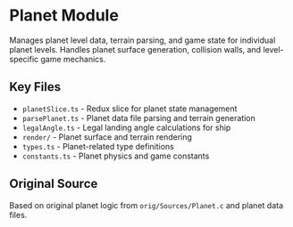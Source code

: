 # Planet Module

Manages planet level data, terrain parsing, and game state for individual planet levels. Handles planet surface generation, collision walls, and level-specific game mechanics.

## Key Files

- `planetSlice.ts` - Redux slice for planet state management
- `parsePlanet.ts` - Planet data file parsing and terrain generation
- `legalAngle.ts` - Legal landing angle calculations for ship
- `render/` - Planet surface and terrain rendering
- `types.ts` - Planet-related type definitions
- `constants.ts` - Planet physics and game constants

## Original Source

Based on original planet logic from `orig/Sources/Planet.c` and planet data files.
